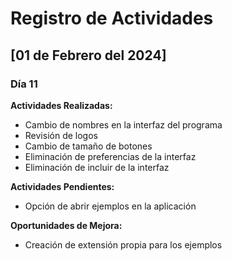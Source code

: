 # Registro de Actividades

## [01 de Febrero del 2024]

### Día 11

**Actividades Realizadas:**
- Cambio de nombres en la interfaz del programa
- Revisión de logos
- Cambio de tamaño de botones
- Eliminación de preferencias de la interfaz
- Eliminación de incluir de la interfaz

**Actividades Pendientes:**
- Opción de abrir ejemplos en la aplicación

**Oportunidades de Mejora:**
- Creación de extensión propia para los ejemplos